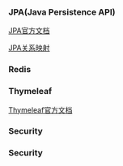 ### JPA(Java Persistence API)

[JPA官方文档](https://docs.spring.io/spring-data/jpa/docs/2.0.9.RELEASE/reference/html/)

[JPA关系映射](https://juejin.im/post/5a81004c5188257a624cc84f)


### Redis



### Thymeleaf

[Thymeleaf官方文档](https://www.thymeleaf.org/index.html)



### Security


### Security